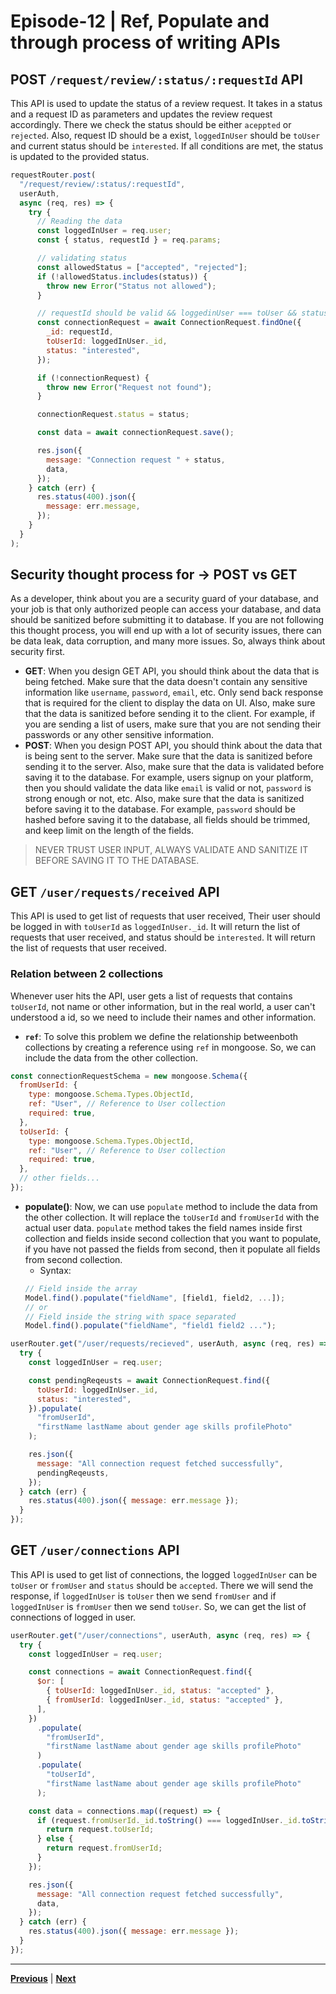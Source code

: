 # Episode-12 | Ref, Populate and through process of writing APIs

## POST `/request/review/:status/:requestId` API

This API is used to update the status of a review request. It takes in a status and a request ID as parameters and updates the review request accordingly. There we check the status should be either `aceppted` or `rejected`. Also, request ID should be a exist, `loggedInUser` should be `toUser` and current status should be `interested`. If all conditions are met, the status is updated to the provided status.

```js
requestRouter.post(
  "/request/review/:status/:requestId",
  userAuth,
  async (req, res) => {
    try {
      // Reading the data
      const loggedInUser = req.user;
      const { status, requestId } = req.params;

      // validating status
      const allowedStatus = ["accepted", "rejected"];
      if (!allowedStatus.includes(status)) {
        throw new Error("Status not allowed");
      }

      // requestId should be valid && loggedinUser === toUser && status = interested
      const connectionRequest = await ConnectionRequest.findOne({
        _id: requestId,
        toUserId: loggedInUser._id,
        status: "interested",
      });

      if (!connectionRequest) {
        throw new Error("Request not found");
      }

      connectionRequest.status = status;

      const data = await connectionRequest.save();

      res.json({
        message: "Connection request " + status,
        data,
      });
    } catch (err) {
      res.status(400).json({
        message: err.message,
      });
    }
  }
);
```

## Security thought process for → POST vs GET

As a developer, think about you are a security guard of your database, and your job is that only authorized people can access your database, and data should be sanitized before submitting it to database. If you are not following this thought process, you will end up with a lot of security issues, there can be data leak, data corruption, and many more issues. So, always think about security first.

- **GET**: When you design GET API, you should think about the data that is being fetched. Make sure that the data doesn't contain any sensitive information like `username`, `password`, `email`, etc. Only send back response that is required for the client to display the data on UI. Also, make sure that the data is sanitized before sending it to the client. For example, if you are sending a list of users, make sure that you are not sending their passwords or any other sensitive information.
- **POST**: When you design POST API, you should think about the data that is being sent to the server. Make sure that the data is sanitized before sending it to the server. Also, make sure that the data is validated before saving it to the database. For example, users signup on your platform, then you should validate the data like `email` is valid or not, `password` is strong enough or not, etc. Also, make sure that the data is sanitized before saving it to the database. For example, `password` should be hashed before saving it to the database, all fields should be trimmed, and keep limit on the length of the fields.

> NEVER TRUST USER INPUT, ALWAYS VALIDATE AND SANITIZE IT BEFORE SAVING IT TO THE DATABASE.

## GET `/user/requests/received` API

This API is used to get list of requests that user received, Their user should be logged in with `toUserId` as `loggedInUser._id`. It will return the list of requests that user received, and status should be `interested`. It will return the list of requests that user received.

### Relation between 2 collections

Whenever user hits the API, user gets a list of requests that contains `toUserId`, not name or other information, but in the real world, a user can't understood a id, so we need to include their names and other information.

- **`ref`**: To solve this problem we define the relationship betweenboth collections by creating a reference using `ref` in mongoose. So, we can include the data from the other collection.

```js
const connectionRequestSchema = new mongoose.Schema({
  fromUserId: {
    type: mongoose.Schema.Types.ObjectId,
    ref: "User", // Reference to User collection
    required: true,
  },
  toUserId: {
    type: mongoose.Schema.Types.ObjectId,
    ref: "User", // Reference to User collection
    required: true,
  },
  // other fields...
});
```

- **populate()**: Now, we can use `populate` method to include the data from the other collection. It will replace the `toUserId` and `fromUserId` with the actual user data. `populate` method takes the field names inside first collection and fields inside second collection that you want to populate, if you have not passed the fields from second, then it populate all fields from second collection.
    - Syntax:
    ```js
    // Field inside the array
    Model.find().populate("fieldName", [field1, field2, ...]);
    // or 
    // Field inside the string with space separated
    Model.find().populate("fieldName", "field1 field2 ...");
    ```

```js
userRouter.get("/user/requests/recieved", userAuth, async (req, res) => {
  try {
    const loggedInUser = req.user;

    const pendingReqeusts = await ConnectionRequest.find({
      toUserId: loggedInUser._id,
      status: "interested",
    }).populate(
      "fromUserId",
      "firstName lastName about gender age skills profilePhoto"
    );

    res.json({
      message: "All connection request fetched successfully",
      pendingReqeusts,
    });
  } catch (err) {
    res.status(400).json({ message: err.message });
  }
});
```
## GET `/user/connections` API
This API is used to get list of connections, the logged `loggedInUser` can be `toUser` or `fromUser` and `status` should be `accepted`. There we will send the response, if `loggedInUser` is `toUser` then we send `fromUser` and if `loggedInUser` is `fromUser` then we send `toUser`. So, we can get the list of connections of logged in user.

```js
userRouter.get("/user/connections", userAuth, async (req, res) => {
  try {
    const loggedInUser = req.user;

    const connections = await ConnectionRequest.find({
      $or: [
        { toUserId: loggedInUser._id, status: "accepted" },
        { fromUserId: loggedInUser._id, status: "accepted" },
      ],
    })
      .populate(
        "fromUserId",
        "firstName lastName about gender age skills profilePhoto"
      )
      .populate(
        "toUserId",
        "firstName lastName about gender age skills profilePhoto"
      );

    const data = connections.map((request) => {
      if (request.fromUserId._id.toString() === loggedInUser._id.toString()) {
        return request.toUserId;
      } else {
        return request.fromUserId;
      }
    });

    res.json({
      message: "All connection request fetched successfully",
      data,
    });
  } catch (err) {
    res.status(400).json({ message: err.message });
  }
});
```

---

[**Previous**](../S02%20Episode%2012/README.md) | [**Next**](../S02%20Episode%2014/README.md)